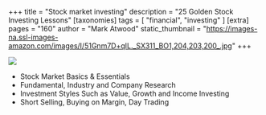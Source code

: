 +++
title = "Stock market investing"
description = "25 Golden Stock Investing Lessons"
[taxonomies]
tags = [ "financial", "investing" ]
[extra]
pages = "160"
author = "Mark Atwood"
static_thumbnail = "https://images-na.ssl-images-amazon.com/images/I/51Gnm7D+qIL._SX311_BO1,204,203,200_.jpg"
+++

<a target="_blank"  href="https://www.amazon.de/gp/product/B086PLYCG8/ref=as_li_tl?ie=UTF8&camp=1638&creative=6742&creativeASIN=B086PLYCG8&linkCode=as2&tag=chemaclass-21&linkId=eb72587cc77fc9cb7edba66eff4c6694">
    <img border="0" src="https://images-na.ssl-images-amazon.com/images/I/51Gnm7D+qIL._SX311_BO1,204,203,200_.jpg" >
</a>

<!-- more -->

- Stock Market Basics & Essentials
- Fundamental, Industry and Company Research
- Investment Styles Such as Value, Growth and Income Investing
- Short Selling, Buying on Margin, Day Trading